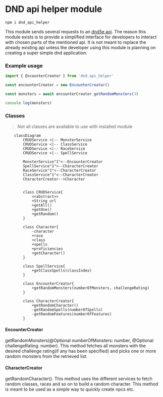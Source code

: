 # DND api helper module
```
npm i dnd_api_helper
```
This module sends several requests to an [dnd5e api](http://www.dnd5eapi.co/docs/#overview).
The reason this module exists is to provide a simplified interface for developers to interact with chosen parts of the mentioned api. It is not meant to replace the already existing api unless the developer using this module is planning on creating a super simple dnd application.
### Example usage
```js
import { EncounterCreator } from 'dnd_api_helper'

const encounterCreator = new EncounterCreator()

const monsters = await encounterCreator.getRandomMonsters(3)

console.log(monsters)
```

### Classes
> Not all classes are available to use with installed module
```mermaid
    classDiagram
        CRUDService <|-- MonsterService
        CRUDService <|-- ClassService
        CRUDService <|-- RaceService
        CRUDService <|-- SpellService

        MonsterService"1"<--EncounterCreator
        SpellService"1"<--CharacterCreator
        RaceService"1"<--CharacterCreator
        ClassService"1"<--CharacterCreator
        CharacterCreator-->Character


        class CRUDService{
            <<abstract>>
            +String url
            +getAll()
            +getOne()
            +getRandom()
        }

        class Character{
            -character
            +race
            +class
            +spells
            +proficiencies
            +getCharacter()
        }

        class SpellService{
            +getClassSpells(classIndex)
        }

        class EncounterCreator{
            +getRandomMonsters(numberOfMonsters, challengeRating)
        }

        class CharacterCreator{
            +getRandomCharacter()
            -getRandomSpells(numberOfSpells)
            -getRandomFeatures(numberOfFeatures)
        }
```
#### EncounterCreator
getRandomMonsters(@Optional numberOfMonsters: number, @Optional challengeRating: number). This method fetches all monsters with the desired challenge rating(if any has been specified) and picks one or more random monsters from the retrieved list.

#### CharacterCreator
getRandomCharacter(). This method uses the different services to fetch random classes, races and so on to build a random character. This method is meant to be used as a simple way to quickly create npcs etc.
